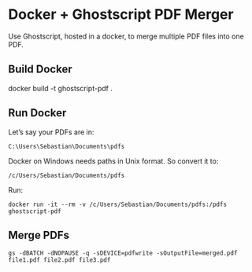 # Docker + Ghostscript PDF Merger

Use Ghostscript, hosted in a docker, to merge multiple PDF files into one PDF.

## Build Docker

docker build -t ghostscript-pdf .

## Run Docker

Let’s say your PDFs are in:

`C:\Users\Sebastian\Documents\pdfs`

Docker on Windows needs paths in Unix format. So convert it to:

`/c/Users/Sebastian/Documents/pdfs`

Run:

```
docker run -it --rm -v /c/Users/Sebastian/Documents/pdfs:/pdfs ghostscript-pdf
```

## Merge PDFs

```
gs -dBATCH -dNOPAUSE -q -sDEVICE=pdfwrite -sOutputFile=merged.pdf file1.pdf file2.pdf file3.pdf
```
